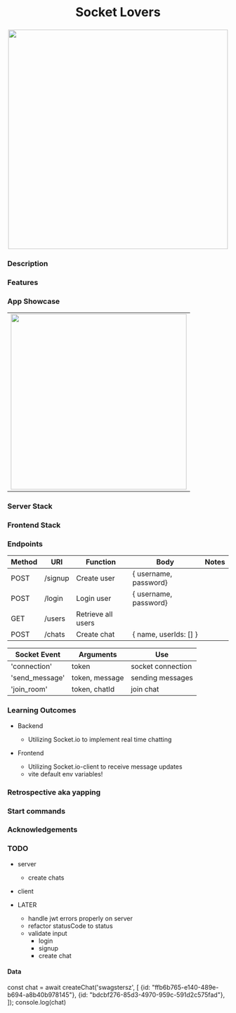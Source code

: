 <h1 align="center">Socket Lovers</h1>
<h3 align="center"></h3>
<p align="center">
    <img align="center" width="500px" src="" >
</p>

### Description

### Features

### App Showcase

|                             |
| --------------------------- |
| <img width="400px" src="" > |

### Server Stack

### Frontend Stack

### Endpoints

| Method | URI     | Function           | Body                  | Notes |
| ------ | ------- | ------------------ | --------------------- | ----- |
| POST   | /signup | Create user        | { username, password} |       |
| POST   | /login  | Login user         | { username, password} |       |
| GET    | /users  | Retrieve all users |                       |       |
| POST   | /chats  | Create chat        | { name, userIds: [] }   |       |

| Socket Event   | Arguments      | Use               |
| -------------- | -------------- | ----------------- |
| 'connection'   | token          | socket connection |
| 'send_message' | token, message | sending messages  |
| 'join_room'    | token, chatId  | join chat         |

### Learning Outcomes

-   Backend

    -   Utilizing Socket.io to implement real time chatting

-   Frontend
    -   Utilizing Socket.io-client to receive message updates
    -   vite default env variables!

### Retrospective aka yapping

### Start commands

### Acknowledgements

### TODO

-   server

    -   create chats

-   client

-   LATER
    -   handle jwt errors properly on server
    -   refactor statusCode to status
    -   validate input
        -   login
        -   signup
        -   create chat

#### Data

const chat = await createChat('swagstersz', [
{id: "ffb6b765-e140-489e-b694-a8b40b978145"},
{id: "bdcbf276-85d3-4970-959c-591d2c575fad"},
]);
console.log(chat)
